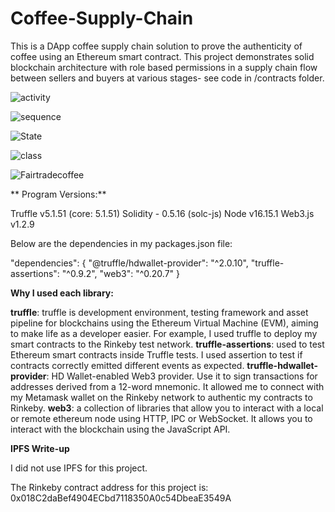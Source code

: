 # Coffee-Supply-Chain

This is a DApp coffee supply chain solution to prove the authenticity of coffee using an Ethereum smart contract. This project demonstrates
solid blockchain architecture with role based permissions in a supply chain flow between sellers and buyers at various stages- see code in /contracts folder. 


![activity](https://user-images.githubusercontent.com/67720949/177696085-bd69f935-1e28-47dc-b303-fb24c4ec6c09.png)

![sequence](https://user-images.githubusercontent.com/67720949/177696098-76705450-a16f-44a9-a458-dfdeeaaf3a8f.png)

![State](https://user-images.githubusercontent.com/67720949/177696111-ede6a48c-6aae-405c-8936-4c8688234372.png)

![class](https://user-images.githubusercontent.com/67720949/177696125-549e1752-9c44-4b07-9aa6-8da52b936b60.png)

![Fairtradecoffee](https://user-images.githubusercontent.com/67720949/177696131-9d540509-cd40-455c-b50a-7560db0f0cfb.png)

**
Program Versions:**

Truffle v5.1.51 (core: 5.1.51)
Solidity - 0.5.16 (solc-js)
Node v16.15.1
Web3.js v1.2.9



Below are the dependencies in my packages.json file:

"dependencies": {
    "@truffle/hdwallet-provider": "^2.0.10",
    "truffle-assertions": "^0.9.2",
    "web3": "^0.20.7"
  }


**Why I used each library:**

    
**truffle**: truffle is development environment, testing framework and asset pipeline for blockchains using the Ethereum Virtual Machine (EVM), aiming to make life as a developer easier. For example, I used truffle to deploy my smart contracts to the Rinkeby test network.
**truffle-assertions**: used to test Ethereum smart contracts inside Truffle tests. I used assertion to test if contracts correctly emitted different events as expected.
**truffle-hdwallet-provider**: HD Wallet-enabled Web3 provider. Use it to sign transactions for addresses derived from a 12-word mnemonic. It allowed me to connect with my Metamask wallet on the Rinkeby network to authentic my contracts to Rinkeby.
**web3**: a collection of libraries that allow you to interact with a local or remote ethereum node using HTTP, IPC or WebSocket. It allows you to interact with the blockchain using the JavaScript API.

**IPFS Write-up**

I did not use IPFS for this project.

The Rinkeby contract address for this project is: 0x018C2daBef4904ECbd7118350A0c54DbeaE3549A

